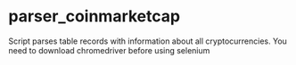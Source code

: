 # parser_coinmarketcap
Script parses table records with information about all cryptocurrencies.
You need to download  chromedriver before using selenium
